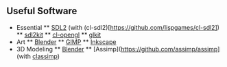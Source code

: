 ## Useful Software

* Essential 
** [SDL2](https://www.libsdl.org/download-2.0.php) (with (cl-sdl2)[https://github.com/lispgames/cl-sdl2])
** [sdl2kit](https://github.com/lispgames/sdl2kit)
** [cl-opengl](https://github.com/3b/cl-opengl)
** [glkit](https://github.com/lispgames/glkit)
* Art
** [Blender](https://www.blender.org/)
** [GIMP](https://www.gimp.org/)
** [Inkscape](https://inkscape.org/en/)
* 3D Modeling
** [Blender](https://www.blender.org/)
** [Assimp](https://github.com/assimp/assimp] (with [classimp](https://github.com/3b/classimp))